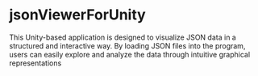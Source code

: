 # jsonViewerForUnity
This Unity-based application is designed to visualize JSON data in a structured and interactive way. By loading JSON files into the program, users can easily explore and analyze the data through intuitive graphical representations
